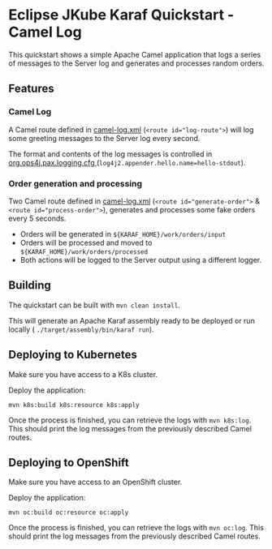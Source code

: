 # Eclipse JKube Karaf Quickstart - Camel Log

This quickstart shows a simple Apache Camel application that logs a series of messages to the Server log and
generates and processes random orders.

## Features

### Camel Log

A Camel route defined in [camel-log.xml](src/main/resources/OSGI-INF/blueprint/camel-log.xml) (`<route id="log-route">`)
will log some greeting messages to the Server log every second.

The format and contents of the log messages is controlled in [org.ops4j.pax.logging.cfg
](src/main/resources/assembly/etc/org.ops4j.pax.logging.cfg) (`log4j2.appender.hello.name=hello-stdout`).


### Order generation and processing

Two Camel route defined in [camel-log.xml](src/main/resources/OSGI-INF/blueprint/camel-log.xml)
(`<route id="generate-order">` & `<route id="process-order">`),  generates and processes some fake orders
every 5 seconds.
- Orders will be generated in `${KARAF_HOME}/work/orders/input`
- Orders will be processed and moved to `${KARAF_HOME}/work/orders/processed`
- Both actions will be logged to the Server output using a different logger.


## Building

The quickstart can be built with `mvn clean install`.

This will generate an Apache Karaf assembly ready to be deployed or run locally ( `./target/assembly/bin/karaf run`).

## Deploying to Kubernetes

Make sure you have access to a K8s cluster.

Deploy the application:
```
mvn k8s:build k8s:resource k8s:apply
``` 

Once the process is finished, you can retrieve the logs with `mvn k8s:log`. This should print the log messages 
from the previously described Camel routes.

## Deploying to OpenShift

Make sure you have access to an OpenShift cluster.

Deploy the application:
```
mvn oc:build oc:resource oc:apply
``` 

Once the process is finished, you can retrieve the logs with `mvn oc:log`. This should print the log messages 
from the previously described Camel routes.
